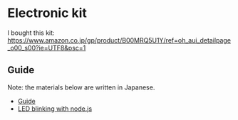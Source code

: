# Electronic kit

I bought this kit: https://www.amazon.co.jp/gp/product/B00MRQ5U1Y/ref=oh_aui_detailpage_o00_s00?ie=UTF8&psc=1

## Guide

Note: the materials below are written in Japanese.

- [Guide](http://store.techshare.jp/html/page101.html)
- [LED blinking with node.js](http://masatolan.com/raspberry-pi/raspberry-pi-node-gpio/)
